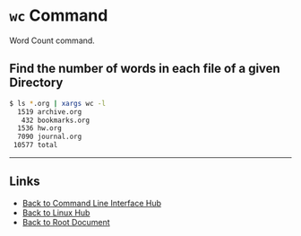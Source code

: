 # `wc` Command

Word Count command.

## Find the number of words in each file of a given Directory

```sh
$ ls *.org | xargs wc -l
  1519 archive.org
   432 bookmarks.org
  1536 hw.org
  7090 journal.org
 10577 total
```

----
<!-- Footer Begins Here -->
## Links

- [Back to Command Line Interface Hub](./README.md)
- [Back to Linux Hub](../README.md)
- [Back to Root Document](../../README.md)
